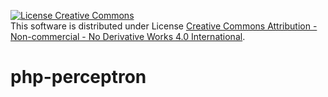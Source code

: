 [![License Creative Commons](https://i.creativecommons.org/l/by-nc-nd/4.0/88x31.png)](http://creativecommons.org/licenses/by-nc-nd/4.0/)  
This software is distributed under License [Creative Commons Attribution - Non-commercial - No Derivative Works 4.0 International](http://creativecommons.org/licenses/by-nc-nd/4.0/).
# php-perceptron
